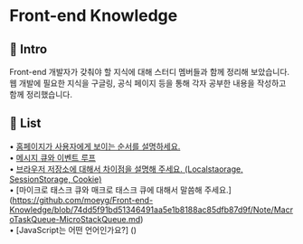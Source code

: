 # Front-end Knowledge

## 🚀 Intro

Front-end 개발자가 갖춰야 할 지식에 대해 스터디 멤버들과 함께 정리해 보았습니다. <br>
웹 개발에 필요한 지식을 구글링, 공식 페이지 등을 통해 각자 공부한 내용을 작성하고 함께 정리했습니다.

## 📝 List

• [홈페이지가 사용자에게 보이는 순서를 설명하세요.](https://github.com/moeyg/Front-end-Knowledge/blob/0c9f282b23ba1aa44633e9339581d2cdd4b7dba2/Note/Browser-Rendering.md)
<br>
• [메시지 큐와 이벤트 루프](https://github.com/moeyg/Front-end-Knowledge/blob/97a26c229c49d32119b0ebcd94d11e6b3974bcde/Note/Message-Queue-and-Event-loop.md)
<br>
• [브라우저 저장소에 대해서 차이점을 설명해 주세요. (Localstaorage, SessionStorage, Cookie)](https://github.com/moeyg/Front-end-Knowledge/blob/44dc9cffae57c7eab4fecb455cc4b6280a45107e/Note/Browser-Storage.md)
<br>
• [마이크로 태스크 큐와 매크로 태스크 큐에 대해서 말씀해 주세요.] (https://github.com/moeyg/Front-end-Knowledge/blob/74dd5f91bd51346491aa5e1b8188ac85dfb87d9f/Note/MacroTaskQueue-MicroStackQueue.md)
<br>
• [JavaScript는 어떤 언어인가요?] ()
